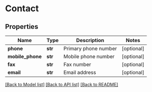 # Contact

## Properties
Name | Type | Description | Notes
------------ | ------------- | ------------- | -------------
**phone** | **str** | Primary phone number | [optional] 
**mobile_phone** | **str** | Mobile phone number | [optional] 
**fax** | **str** | Fax number | [optional] 
**email** | **str** | Email address | [optional] 

[[Back to Model list]](../README.md#documentation-for-models) [[Back to API list]](../README.md#documentation-for-api-endpoints) [[Back to README]](../README.md)


